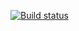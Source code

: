 [![Build status](https://ci.appveyor.com/api/projects/status/23fakxyis5bx48d2?svg=true)](https://ci.appveyor.com/project/Katyafreydman/pat2-bg785)
